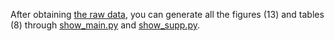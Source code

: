 After obtaining [the raw data](https://github.com/HaolingZHANG/DNASpiderWeb/blob/main/experiments/raw),
you can generate all the figures (13) and tables (8) through
[show_main.py](https://github.com/HaolingZHANG/DNASpiderWeb/blob/main/experiments/show_main.py) 
and 
[show_supp.py](https://github.com/HaolingZHANG/DNASpiderWeb/blob/main/experiments/show_supp.py).